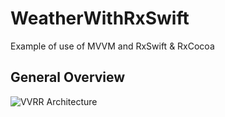 # WeatherWithRxSwift
Example of use of MVVM and RxSwift &amp; RxCocoa

## General Overview
![VVRR Architecture](http://www.marioeguiluz.com/img/portfolio/RxSwift.png)
